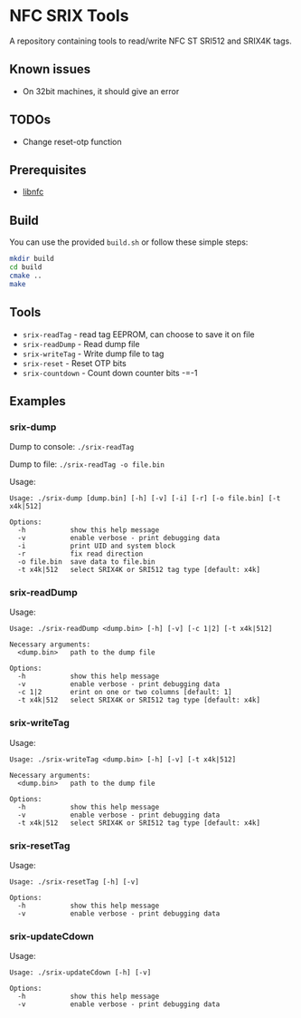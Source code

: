 # NFC SRIX Tools
A repository containing tools to read/write NFC ST SRI512 and SRIX4K tags.

## Known issues
* On 32bit machines, it should give an error

## TODOs
* Change reset-otp function

## Prerequisites
* [libnfc](https://github.com/nfc-tools/libnfc)

## Build
You can use the provided `build.sh` or follow these simple steps:
```bash
mkdir build
cd build
cmake ..
make
```

## Tools
* `srix-readTag` - read tag EEPROM, can choose to save it on file
* `srix-readDump` - Read dump file
* `srix-writeTag` - Write dump file to tag
* `srix-reset` - Reset OTP bits
* `srix-countdown` - Count down counter bits -=-1

## Examples
### srix-dump
Dump to console: `./srix-readTag`

Dump to file: `./srix-readTag -o file.bin`

Usage:
```text
Usage: ./srix-dump [dump.bin] [-h] [-v] [-i] [-r] [-o file.bin] [-t x4k|512]

Options:
  -h           show this help message
  -v           enable verbose - print debugging data
  -i           print UID and system block
  -r           fix read direction
  -o file.bin  save data to file.bin
  -t x4k|512   select SRIX4K or SRI512 tag type [default: x4k]
```

### srix-readDump
Usage:
```text
Usage: ./srix-readDump <dump.bin> [-h] [-v] [-c 1|2] [-t x4k|512]

Necessary arguments:
  <dump.bin>   path to the dump file

Options:
  -h           show this help message
  -v           enable verbose - print debugging data
  -c 1|2       erint on one or two columns [default: 1]
  -t x4k|512   select SRIX4K or SRI512 tag type [default: x4k]
```

### srix-writeTag
Usage:
```text
Usage: ./srix-writeTag <dump.bin> [-h] [-v] [-t x4k|512]

Necessary arguments:
  <dump.bin>   path to the dump file

Options:
  -h           show this help message
  -v           enable verbose - print debugging data
  -t x4k|512   select SRIX4K or SRI512 tag type [default: x4k]
```

### srix-resetTag
Usage:
```text
Usage: ./srix-resetTag [-h] [-v]

Options:
  -h           show this help message
  -v           enable verbose - print debugging data
```

### srix-updateCdown
Usage:
```text
Usage: ./srix-updateCdown [-h] [-v]

Options:
  -h           show this help message
  -v           enable verbose - print debugging data
```
